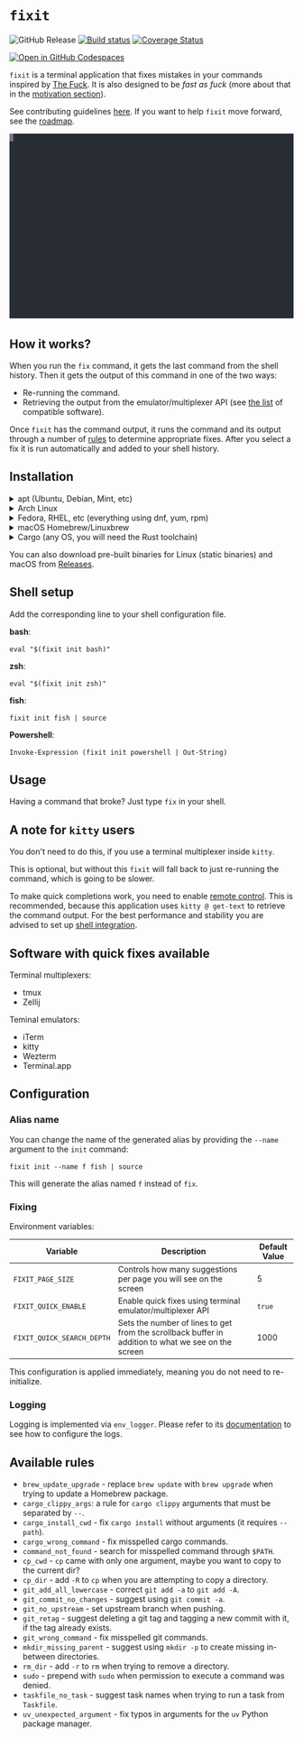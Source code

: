 # `fixit`

![GitHub Release](https://img.shields.io/github/v/release/eugene-babichenko/fixit)
[![Build status](https://github.com/eugene-babichenko/fixit/actions/workflows/tests.yml/badge.svg)](https://github.com/eugene-babichenko/fixit/actions)
[![Coverage Status](https://coveralls.io/repos/github/eugene-babichenko/fixit/badge.svg)](https://coveralls.io/github/eugene-babichenko/fixit)

[![Open in GitHub Codespaces](https://github.com/codespaces/badge.svg)](https://codespaces.new/eugene-babichenko/fixit)

`fixit` is a terminal application that fixes mistakes in your commands inspired
by [The Fuck][thefuck]. It is also designed to be _fast as fuck_ (more about
that in the [motivation section](MOTIVATION.md)).

See contributing guidelines [here](CONTRIBUTING.md). If you want to help `fixit`
move forward, see the [roadmap](ROADMAP.md).

![demo](doc/demo.svg)

## How it works?

When you run the `fix` command, it gets the last command from the shell history.
Then it gets the output of this command in one of the two ways:

- Re-running the command.
- Retrieving the output from the emulator/multiplexer API (see
  [the list](#software-with-quick-fixes-available) of compatible software).

Once `fixit` has the command output, it runs the command and its output through
a number of [rules](#available-rules) to determine appropriate fixes. After you
select a fix it is run automatically and added to your shell history.

## Installation

<details>
<summary>apt (Ubuntu, Debian, Mint, etc)</summary>

    echo "deb [arch=$(dpkg --print-architecture) trusted=yes] https://eugene-babichenko.github.io/fixit/ppa ./" | sudo tee /etc/apt/sources.list.d/fixit.list > /dev/null
    sudo apt update
    sudo apt install fixit

</details>

<details>
<summary>Arch Linux</summary>

    yay -S fixit-bin

Or build from source:

    yay -S fixit

</details>

<details>
<summary>Fedora, RHEL, etc (everything using dnf, yum, rpm)</summary>

Create a new file with the following contents at `/etc/yum.repos.d/fixit.repo`

    [fixit]
    name=fixit GitHub repository
    baseurl=https://eugene-babichenko.github.io/fixit/rpm
    enabled=1
    gpgcheck=0

Run `dnf install fixit`.

</details>

<details>
<summary>macOS Homebrew/Linuxbrew</summary>

    brew install eugene-babichenko/fixit/fixit

</details>
<details>
<summary>Cargo (any OS, you will need the Rust toolchain)</summary>

    cargo install fixit-cli

</details>

You can also download pre-built binaries for Linux (static binaries) and macOS
from [Releases][releases].

## Shell setup

Add the corresponding line to your shell configuration file.

**bash**:

    eval "$(fixit init bash)"

**zsh**:

    eval "$(fixit init zsh)"

**fish**:

    fixit init fish | source

**Powershell**:

    Invoke-Expression (fixit init powershell | Out-String)

## Usage

Having a command that broke? Just type `fix` in your shell.

## A note for `kitty` users

You don't need to do this, if you use a terminal multiplexer inside `kitty`.

This is optional, but without this `fixit` will fall back to just re-running the
command, which is going to be slower.

To make quick completions work, you need to enable [remote
control][kitty-remote]. This is recommended, because this application uses
`kitty @ get-text` to retrieve the command output. For the best performance and
stability you are advised to set up [shell integration][kitty-sh-i].

## Software with quick fixes available

Terminal multiplexers:

- tmux
- Zellij

Teminal emulators:

- iTerm
- kitty
- Wezterm
- Terminal.app

## Configuration

### Alias name

You can change the name of the generated alias by providing the `--name`
argument to the `init` command:

    fixit init --name f fish | source

This will generate the alias named `f` instead of `fix`.

### Fixing

Environment variables:

| Variable                   | Description                                                                                         | Default Value |
| -------------------------- | --------------------------------------------------------------------------------------------------- | ------------- |
| `FIXIT_PAGE_SIZE`          | Controls how many suggestions per page you will see on the screen                                   | 5             |
| `FIXIT_QUICK_ENABLE`       | Enable quick fixes using terminal emulator/multiplexer API                                          | `true`        |
| `FIXIT_QUICK_SEARCH_DEPTH` | Sets the number of lines to get from the scrollback buffer in addition to what we see on the screen | 1000          |

This configuration is applied immediately, meaning you do not need to
re-initialize.

### Logging

Logging is implemented via `env_logger`. Please refer to its
[documentation][env-logger] to see how to configure the logs.

## Available rules

- `brew_update_upgrade` - replace `brew update` with `brew upgrade` when trying
  to update a Homebrew package.
- `cargo_clippy_args`: a rule for `cargo clippy` arguments that must be
  separated by `--`.
- `cargo_install_cwd` - fix `cargo install` without arguments (it requires
  `--path`).
- `cargo_wrong_command` - fix misspelled cargo commands.
- `command_not_found` - search for misspelled command through `$PATH`.
- `cp_cwd` - `cp` came with only one argument, maybe you want to copy to the
  current dir?
- `cp_dir` - add `-R` to `cp` when you are attempting to copy a directory.
- `git_add_all_lowercase` - correct `git add -a` to `git add -A`.
- `git_commit_no_changes` - suggest using `git commit -a`.
- `git_no_upstream` - set upstream branch when pushing.
- `git_retag` - suggest deleting a git tag and tagging a new commit with it, if
  the tag already exists.
- `git_wrong_command` - fix misspelled git commands.
- `mkdir_missing_parent` - suggest using `mkdir -p` to create missing in-between
  directories.
- `rm_dir` - add `-r` to `rm` when trying to remove a directory.
- `sudo` - prepend with `sudo` when permission to execute a command was denied.
- `taskfile_no_task` - suggest task names when trying to run a task from
  `Taskfile`.
- `uv_unexpected_argument` - fix typos in arguments for the `uv` Python package
  manager.

[thefuck]: https://github.com/nvbn/thefuck
[env-logger]:
  https://docs.rs/env_logger/latest/env_logger/index.html#enabling-logging
[kitty-remote]:
  https://sw.kovidgoyal.net/kitty/conf/#opt-kitty.allow_remote_control
[kitty-sh-i]: https://sw.kovidgoyal.net/kitty/shell-integration/
[releases]: https://github.com/eugene-babichenko/fixit/releases
